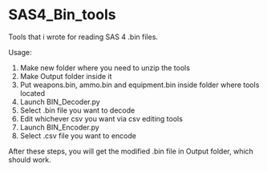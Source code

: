 # SAS4_Bin_tools
Tools that i wrote for reading SAS 4 .bin files.

Usage:

1. Make new folder where you need to unzip the tools
2. Make Output folder inside it
3. Put weapons.bin, ammo.bin and equipment.bin inside folder where tools located
4. Launch BIN_Decoder.py
5. Select .bin file you want to decode
6. Edit whichever csv you want via csv editing tools
7. Launch BIN_Encoder.py
8. Select .csv file you want to encode

After these steps, you will get the modified .bin file in Output folder, which should work.
